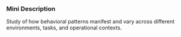 ### Mini Description

Study of how behavioral patterns manifest and vary across different environments, tasks, and operational contexts.
